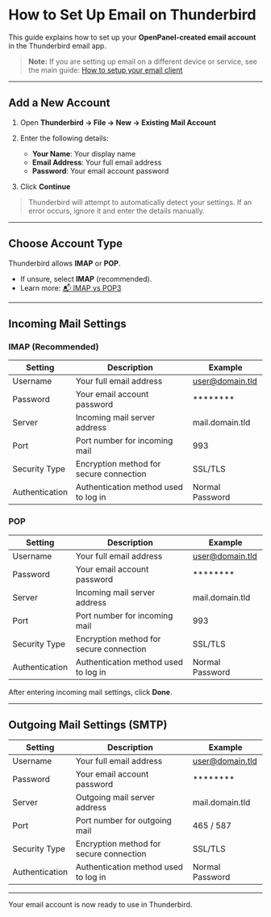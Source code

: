 # How to Set Up Email on Thunderbird

This guide explains how to set up your **OpenPanel-created email account** in the Thunderbird email app.

> **Note:** If you are setting up email on a different device or service, see the main guide: [How to setup your email client](/docs/articles/email/how-to-setup-your-email-client)

---

## Add a New Account

1. Open **Thunderbird → File → New → Existing Mail Account**  

2. Enter the following details:  
   - **Your Name**: Your display name  
   - **Email Address**: Your full email address  
   - **Password**: Your email account password  
   
3. Click **Continue**  

> Thunderbird will attempt to automatically detect your settings. If an error occurs, ignore it and enter the details manually.

---

## Choose Account Type

Thunderbird allows **IMAP** or **POP**.  
- If unsure, select **IMAP** (recommended).  
- Learn more: [📬 IMAP vs POP3](/docs/articles/email/imap-vs-pop3/)

---

## Incoming Mail Settings

### IMAP (Recommended)

| Setting        | Description                                      | Example                          |
|----------------|--------------------------------------------------|----------------------------------|
| Username       | Your full email address                          | user@domain.tld                  |
| Password       | Your email account password                      | ********                         |
| Server         | Incoming mail server address                     | mail.domain.tld                  |
| Port           | Port number for incoming mail                    | 993                              |
| Security Type  | Encryption method for secure connection          | SSL/TLS                          |
| Authentication | Authentication method used to log in             | Normal Password                  |

### POP

| Setting        | Description                                      | Example                          |
|----------------|--------------------------------------------------|----------------------------------|
| Username       | Your full email address                          | user@domain.tld                  |
| Password       | Your email account password                      | ********                         |
| Server         | Incoming mail server address                     | mail.domain.tld                  |
| Port           | Port number for incoming mail                    | 993                              |
| Security Type  | Encryption method for secure connection          | SSL/TLS                          |
| Authentication | Authentication method used to log in             | Normal Password                  |

After entering incoming mail settings, click **Done**.

---

## Outgoing Mail Settings (SMTP)

| Setting        | Description                                      | Example                          |
|----------------|--------------------------------------------------|----------------------------------|
| Username       | Your full email address                          | user@domain.tld                  |
| Password       | Your email account password                      | ********                         |
| Server         | Outgoing mail server address                     | mail.domain.tld                  |
| Port           | Port number for outgoing mail                    | 465 / 587                        |
| Security Type  | Encryption method for secure connection          | SSL/TLS                          |
| Authentication | Authentication method used to log in             | Normal Password                  |

---

Your email account is now ready to use in Thunderbird.
